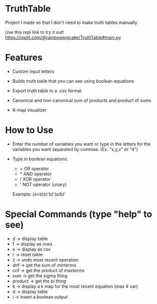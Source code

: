 # TruthTable
Project I made so that I don't need to make truth tables manually 

Use this repl link to try it out!
https://replit.com/@rainbowpigcake/TruthTable#main.py


# **Features**
- Custom input letters 

- Builds truth table that you can see using boolean equations

- Export truth table to a .csv format

- Canonical and non-canonical sum of products and product of sums

- K-map visualizer



# **How to Use**
- Enter the number of variables you want or type in the letters for the variables you want separated by commas. (Ex. "x,y,z" or "4")

- Type in boolean equations:
  - \+ OR operator
  - \* AND operator
  - / XOR operator
  - ' NOT operator (unary)
  
  Example: (a+b)(c'b)'(a/b)'
  
  
# **Special Commands** (type "help" to see)
  - d       -> display table
  - f       -> display as rows
  - e       -> display as csv
  - r       -> reset table
  - z       -> undo most recent operation
  - dnf     -> get the sum of minterms
  - cnf     -> get the product of maxterms
  - sum     -> get the sigma thing
  - product -> get the pi thing
  - k       -> display a k map for the most recent equation (max 4 var)
  - d       -> display table
  - i       -> insert a boolean output
